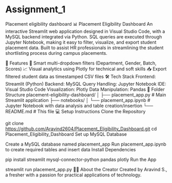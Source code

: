 # Assignment_1
Placement eligibility dashboard 
📊 Placement Eligibility Dashboard An interactive Streamlit web application designed in Visual Studio Code, with a MySQL backend integrated via Python. SQL queries are executed through Jupyter Notebook, making it easy to filter, visualize, and export student placement data. Built to assist HR professionals in streamlining the student shortlisting process during campus placements.

🚀 Features 🎯 Smart multi-dropdown filters (Department, Gender, Batch, Scores) 📈 Visual analytics using Plotly for technical and soft skills 📥 Export filtered student data as timestamped CSV files 🛠️ Tech Stack Frontend: Streamlit (Python) Backend: MySQL Query Handling: Jupyter Notebook IDE: Visual Studio Code Visualization: Plotly Data Manipulation: Pandas 📁 Folder Structure placement-eligibility-dashboard/ │ ├── placement_app.py # Main Streamlit application
├── notebooks/ │ └── placement_app.ipynb # Jupyter Notebook with data analysis and table creation/insertion └── README.md # This file 💻 Setup Instructions Clone the Repository

git clone https://github.com/Aravind2604/Placement_Eligibility_Dashboard.git cd Placement_Eligibility_Dashboard Set up MySQL Database

Create a MySQL database named placement_app Run placement_app.ipynb to create required tables and insert data Install Dependencies

pip install streamlit mysql-connector-python pandas plotly Run the App

streamlit run placement_app.py 🙋‍♀️ About the Creator Created by Aravind S., a fresher with a passion for practical applications of technology.
